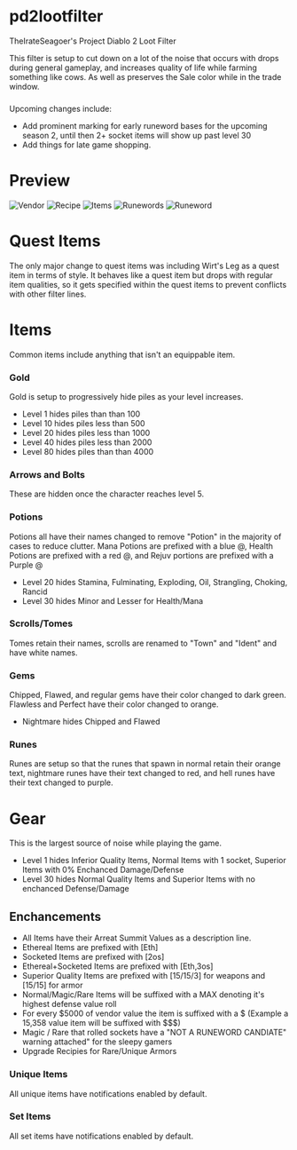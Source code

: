 # pd2lootfilter
TheIrateSeagoer's Project Diablo 2 Loot Filter

This filter is setup to cut down on a lot of the noise that occurs with drops during general gameplay, and increases quality of life while farming something like cows. As well as preserves the Sale color while in the trade window.

###
Upcoming changes include:
- Add prominent marking for early runeword bases for the upcoming season 2, until then 2+ socket items will show up past level 30
- Add things for late game shopping.


# Preview
![Vendor](https://i.imgur.com/6jAOh85.png)
![Recipe](https://i.imgur.com/x9FOL7k.png)
![Items](https://i.imgur.com/3yCaMdV.png)
![Runewords](https://cdn.discordapp.com/attachments/771820538502971402/816863404601901096/unknown.png)
![Runeword](https://i.imgur.com/Buge5Yu.png)


# Quest Items
The only major change to quest items was including Wirt's Leg as a quest item in terms of style. It behaves like a quest item but drops with regular item qualities, so it gets specified within the quest items to prevent conflicts with other filter lines.

# Items
Common items include anything that isn't an equippable item.

### Gold 
Gold is setup to progressively hide piles as your level increases.
- Level 1 hides piles than than 100
- Level 10 hides piles less than 500
- Level 20 hides piles less than 1000
- Level 40 hides piles less than 2000
- Level 80 hides piles than than 4000

### Arrows and Bolts
These are hidden once the character reaches level 5.

### Potions
Potions all have their names changed to remove "Potion" in the majority of cases to reduce clutter. Mana Potions are prefixed with a blue @, Health Potions are prefixed with a red @, and Rejuv portions are prefixed with a Purple @
- Level 20 hides Stamina, Fulminating, Exploding, Oil, Strangling, Choking, Rancid 
- Level 30 hides Minor and Lesser for Health/Mana

### Scrolls/Tomes
Tomes retain their names, scrolls are renamed to "Town" and "Ident" and have white names.

### Gems
Chipped, Flawed, and regular gems have their color changed to dark green. Flawless and Perfect have their color changed to orange.
- Nightmare hides Chipped and Flawed
### Runes
Runes are setup so that the runes that spawn in normal retain their orange text, nightmare runes have their text changed to red, and hell runes have their text changed to purple.

# Gear
This is the largest source of noise while playing the game.
- Level 1 hides Inferior Quality Items, Normal Items with 1 socket, Superior Items with 0% Enchanced Damage/Defense
- Level 30 hides Normal Quality Items and Superior Items with no enchanced Defense/Damage

## Enchancements
  - All Items have their Arreat Summit Values as a description line. 
  - Ethereal Items are prefixed with [Eth]
  - Socketed Items are prefixed with [2os]
  - Ethereal+Socketed Items are prefixed with [Eth,3os]
  - Superior Quality Items are prefixed with [15/15/3] for weapons and [15/15] for armor
  - Normal/Magic/Rare Items will be suffixed with a MAX denoting it's highest defense value roll
  - For every $5000 of vendor value the item is suffixed with a $ (Example a 15,358 value item will be suffixed with $$$)
  - Magic / Rare that rolled sockets have a "NOT A RUNEWORD CANDIATE" warning attached" for the sleepy gamers
  - Upgrade Recipies for Rare/Unique Armors

### Unique Items
All unique items have notifications enabled by default.
### Set Items
All set items have notifications enabled by default.
